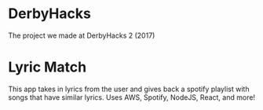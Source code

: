 # DerbyHacks

The project we made at DerbyHacks 2 (2017)

# Lyric Match

This app takes in lyrics from the user and gives back a spotify playlist with songs that have similar lyrics. Uses AWS, Spotify, NodeJS, React, and more!
